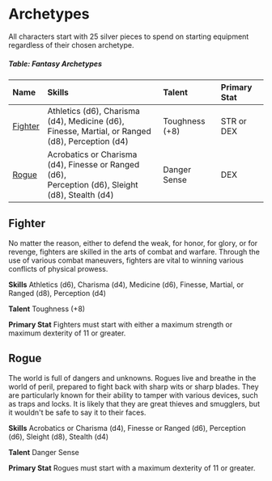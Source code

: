 # Archetypes

All characters start with 25 silver pieces to spend on starting equipment regardless of their chosen archetype.

##### Table: Fantasy Archetypes
| Name | Skills | Talent | Primary Stat |
|:-|:-|:-|:-|
| [Fighter](#fighter) | Athletics (d6), Charisma (d4), Medicine (d6),<br/>Finesse, Martial, or Ranged (d8), Perception (d4) | Toughness (+8) | STR or DEX |
| [Rogue](#rogue) | Acrobatics or Charisma (d4), Finesse or Ranged (d6),<br/>Perception (d6), Sleight (d8), Stealth (d4) | Danger Sense | DEX

## Fighter

No matter the reason, either to defend the weak, for honor, for glory, or for revenge, fighters are skilled in the arts of combat and warfare. Through the use of various combat maneuvers, fighters are vital to winning various conflicts of physical prowess.

**Skills** Athletics (d6), Charisma (d4), Medicine (d6), Finesse, Martial, or Ranged (d8), Perception (d4)

**Talent** Toughness (+8)

**Primary Stat** Fighters must start with either a maximum strength or maximum dexterity of 11 or greater.

## Rogue

The world is full of dangers and unknowns. Rogues live and breathe in the world of peril, prepared to fight back with sharp wits or sharp blades. They are particularly known for their ability to tamper with various devices, such as traps and locks. It is likely that they are great thieves and smugglers, but it wouldn't be safe to say it to their faces.

**Skills** Acrobatics or Charisma (d4), Finesse or Ranged (d6), Perception (d6), Sleight (d8), Stealth (d4)

**Talent** Danger Sense

**Primary Stat** Rogues must start with a maximum dexterity of 11 or greater.
